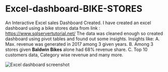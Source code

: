 # Excel-dashboard-BIKE-STORES
An Interactive Excel sales Dashboard Created.
I have created an excel dashboard using a bike stores data from  link : https://www.sqlservertutorial.net/ 
The data was cleaned enough so created dashboard using pivot tables and found out some insights.
Insights like: 
A. Max. revenue was generated in 2017 among 3 given years.
B. Among 3 stores given **Baldwin Bikes** alone had 68% revenue share. 
C. Top 10 customers data, Category wise revenue and many more.

![Excel dashboard screenshot](https://github.com/Rohilwiz/Excel-dashboard-BIKE-STORES/assets/132672210/5bb3568c-aeba-4f3b-8362-348dee9022bc)

